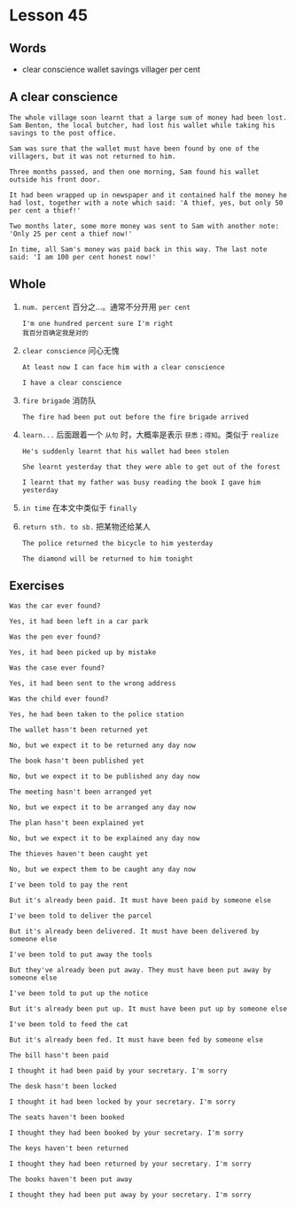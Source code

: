 # Lesson 45

## Words

- clear conscience wallet savings villager per cent

## A clear conscience

```
The whole village soon learnt that a large sum of money had been lost. Sam Benton, the local butcher, had lost his wallet while taking his savings to the post office.

Sam was sure that the wallet must have been found by one of the villagers, but it was not returned to him.

Three months passed, and then one morning, Sam found his wallet outside his front door.

It had been wrapped up in newspaper and it contained half the money he had lost, together with a note which said: 'A thief, yes, but only 50 per cent a thief!'

Two months later, some more money was sent to Sam with another note: 'Only 25 per cent a thief now!'

In time, all Sam's money was paid back in this way. The last note said: 'I am 100 per cent honest now!'
```

## Whole

1. `num. percent` 百分之...。通常不分开用 `per cent`

   ```
   I'm one hundred percent sure I'm right
   我百分百确定我是对的
   ```

2. `clear conscience` 问心无愧

   ```
   At least now I can face him with a clear conscience

   I have a clear conscience
   ```

3. `fire brigade` 消防队

   ```
   The fire had been put out before the fire brigade arrived
   ```

4. `learn...` 后面跟着一个 `从句` 时，大概率是表示 `获悉；得知`。类似于 `realize`

   ```
   He's suddenly learnt that his wallet had been stolen

   She learnt yesterday that they were able to get out of the forest

   I learnt that my father was busy reading the book I gave him yesterday
   ```

5. `in time` 在本文中类似于 `finally`

6. `return sth. to sb.` 把某物还给某人

   ```
   The police returned the bicycle to him yesterday

   The diamond will be returned to him tonight
   ```

## Exercises

```
Was the car ever found?

Yes, it had been left in a car park
```

```
Was the pen ever found?

Yes, it had been picked up by mistake
```

```
Was the case ever found?

Yes, it had been sent to the wrong address
```

```
Was the child ever found?

Yes, he had been taken to the police station
```

```
The wallet hasn't been returned yet

No, but we expect it to be returned any day now
```

```
The book hasn't been published yet

No, but we expect it to be published any day now
```

```
The meeting hasn't been arranged yet

No, but we expect it to be arranged any day now
```

```
The plan hasn't been explained yet

No, but we expect it to be explained any day now
```

```
The thieves haven't been caught yet

No, but we expect them to be caught any day now
```

```
I've been told to pay the rent

But it's already been paid. It must have been paid by someone else
```

```
I've been told to deliver the parcel

But it's already been delivered. It must have been delivered by someone else
```

```
I've been told to put away the tools

But they've already been put away. They must have been put away by someone else
```

```
I've been told to put up the notice

But it's already been put up. It must have been put up by someone else
```

```
I've been told to feed the cat

But it's already been fed. It must have been fed by someone else
```

```
The bill hasn't been paid

I thought it had been paid by your secretary. I'm sorry
```

```
The desk hasn't been locked

I thought it had been locked by your secretary. I'm sorry
```

```
The seats haven't been booked

I thought they had been booked by your secretary. I'm sorry
```

```
The keys haven't been returned

I thought they had been returned by your secretary. I'm sorry
```

```
The books haven't been put away

I thought they had been put away by your secretary. I'm sorry
```
